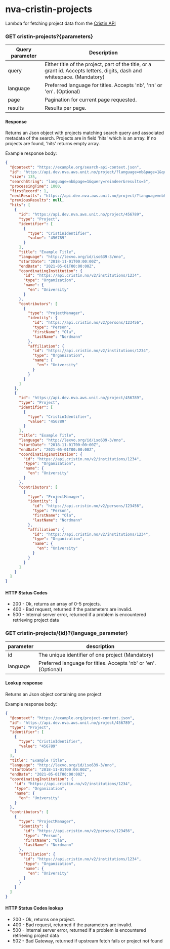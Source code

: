 # nva-cristin-projects

Lambda for fetching project data from the [Cristin API](https://api.cristin.no/v2/doc/index.html)


### GET cristin-projects?{parameters}

| Query parameter | Description |
| ------ | ------ |
| query | Either title of the project, part of the title, or a grant id. Accepts letters, digits, dash and whitespace. (Mandatory) |
| language | Preferred language for titles. Accepts 'nb', 'nn' or 'en'. (Optional) |
| page | Pagination for current page requested. |
| results | Results per page. |


#### Response

Returns an Json object with projects matching search query
and associated metadata of the search. 
Projects are in field 'hits' which is an array. 
If no projects are found, 'hits' returns empty array.

Example response body:

```json
{
  "@context": "https://example.org/search-api-context.json",
  "id": "https://api.dev.nva.aws.unit.no/project/?language=nb&page=1&query=reindeer&results=5",
  "size": 135,
  "searchString": "language=nb&page=1&query=reindeer&results=5",
  "processingTime": 1000,
  "firstRecord": 1,
  "nextResults": "https://api.dev.nva.aws.unit.no/project/?language=nb&page=2&query=reindeer&results=5",
  "previousResults": null,
  "hits": [
    {
      "id": "https://api.dev.nva.aws.unit.no/project/456789",
      "type": "Project",
      "identifier": [
        {
          "type": "CristinIdentifier",
          "value": "456789"
        }
      ],
      "title": "Example Title",
      "language": "http://lexvo.org/id/iso639-3/nno",
      "startDate": "2018-11-01T00:00:00Z",
      "endDate": "2021-05-01T00:00:00Z",
      "coordinatingInstitution": {
        "id": "https://api.cristin.no/v2/institutions/1234",
        "type": "Organization",
        "name": {
          "en": "University"
        }
      },
      "contributors": [
        {
          "type": "ProjectManager",
          "identity": {
            "id": "https://api.cristin.no/v2/persons/123456",
            "type": "Person",
            "firstName": "Ola",
            "lastName": "Nordmann"
          },
          "affiliation": {
            "id": "https://api.cristin.no/v2/institutions/1234",
            "type": "Organization",
            "name": {
              "en": "University"
            }
          }
        }
      ]
    },
    {
      "id": "https://api.dev.nva.aws.unit.no/project/456789",
      "type": "Project",
      "identifier": [
        {
          "type": "CristinIdentifier",
          "value": "456789"
        }
      ],
      "title": "Example Title",
      "language": "http://lexvo.org/id/iso639-3/nno",
      "startDate": "2018-11-01T00:00:00Z",
      "endDate": "2021-05-01T00:00:00Z",
      "coordinatingInstitution": {
        "id": "https://api.cristin.no/v2/institutions/1234",
        "type": "Organization",
        "name": {
          "en": "University"
        }
      },
      "contributors": [
        {
          "type": "ProjectManager",
          "identity": {
            "id": "https://api.cristin.no/v2/persons/123456",
            "type": "Person",
            "firstName": "Ola",
            "lastName": "Nordmann"
          },
          "affiliation": {
            "id": "https://api.cristin.no/v2/institutions/1234",
            "type": "Organization",
            "name": {
              "en": "University"
            }
          }
        }
      ]
    }
  ]
}
```


#### HTTP Status Codes

*   200 - Ok, returns an array of 0-5 projects.
*   400 - Bad request, returned if the parameters are invalid.
*   500 - Internal server error, returned if a problem is encountered retrieving project data

### GET cristin-projects/{id}?{language_parameter}

| parameter | description |
| ------ | ------ |
| id | The unique identifier of one project (Mandatory)
| language | Preferred language for titles. Accepts 'nb' or 'en'. (Optional) |

#### Lookup response

Returns an Json object containing one project

Example response body:

```json
{
  "@context": "https://example.org/project-context.json",
  "id": "https://api.dev.nva.aws.unit.no/project/456789",
  "type": "Project",
  "identifier": [
    {
      "type": "CristinIdentifier",
      "value": "456789"
    }
  ],
  "title": "Example Title",
  "language": "http://lexvo.org/id/iso639-3/nno",
  "startDate": "2018-11-01T00:00:00Z",
  "endDate": "2021-05-01T00:00:00Z",
  "coordinatingInstitution": {
    "id": "https://api.cristin.no/v2/institutions/1234",
    "type": "Organization",
    "name": {
      "en": "University"
    }
  },
  "contributors": [
    {
      "type": "ProjectManager",
      "identity": {
        "id": "https://api.cristin.no/v2/persons/123456",
        "type": "Person",
        "firstName": "Ola",
        "lastName": "Nordmann"
      },
      "affiliation": {
        "id": "https://api.cristin.no/v2/institutions/1234",
        "type": "Organization",
        "name": {
          "en": "University"
        }
      }
    }
  ]
}
```

#### HTTP Status Codes lookup

*   200 - Ok, returns one project.
*   400 - Bad request, returned if the parameters are invalid.
*   500 - Internal server error, returned if a problem is encountered retrieving project data
*   502 - Bad Gateway, returned if upstream fetch fails or project not found
